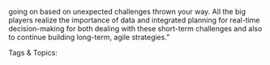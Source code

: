going on based on unexpected challenges thrown your 
way. All the big players realize the importance of data 
and integrated planning for real-time decision-making 
for both dealing with these short-term challenges and 
also to continue building long-term, agile strategies.”

   Tags & Topics:
   